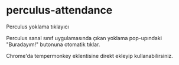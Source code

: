 # perculus-attendance
Perculus yoklama tıklayıcı

Perculus sanal sınıf uygulamasında çıkan yoklama pop-upındaki "Buradayım!" butonuna otomatik tıklar.

Chrome'da tempermonkey eklentisine direkt ekleyip kullanabilirsiniz.

